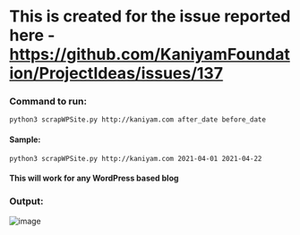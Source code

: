 # This is created for the issue reported here - https://github.com/KaniyamFoundation/ProjectIdeas/issues/137

### Command to run:
```
python3 scrapWPSite.py http://kaniyam.com after_date before_date
```

#### Sample:
```
python3 scrapWPSite.py http://kaniyam.com 2021-04-01 2021-04-22
```

#### This will work for any WordPress based blog

### Output:
![image](https://user-images.githubusercontent.com/2089695/115955232-f8607f00-a512-11eb-9665-d4810d90b051.png)
